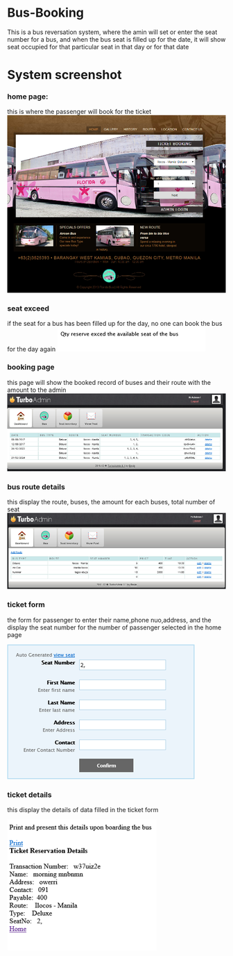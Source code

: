 # Bus-Booking
This is a bus reversation system, where the amin will set or enter the seat number for a bus, and when the bus seat is filled up for the date, it will show seat occupied for that particular seat in that day or for that date

# System screenshot
### home page: 
this is where the passenger will book for the ticket
![home_page](/screenshot/home.png)

### seat exceed
if the seat for a bus has been filled up for the day, no one can book the bus for the day again
![seat_exceed](/screenshot/seat_exceed.png)


### booking page
this page will show the booked record of buses and their route with the amount to the admin 
![booking](/screenshot/booking.png)

### bus route details
this display the route, buses, the amount for each buses, total number of seat 
![bus_route_details](/screenshot/bus_route_details.png)


### ticket form
the form for passenger to enter their name,phone nuo,address, and the display the seat number for the number of passenger selected in the home page

![ticket_form](/screenshot/ticket_form.png)

### ticket details
this display the details of data filled in the ticket form

![ticket_details](/screenshot/ticket_details.png)

